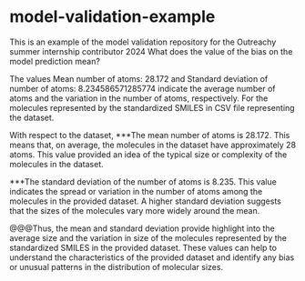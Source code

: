 # model-validation-example
This is an example of the model validation repository for the Outreachy summer internship contributor 2024
What does the value of the bias on the model prediction mean?

The values Mean number of atoms: 28.172 and Standard deviation of number of atoms: 8.234586571285774 indicate the average number of atoms and the variation in the number of atoms, respectively. For the molecules represented by the standardized SMILES in CSV file representing the dataset. 


With respect to the dataset,
***The mean number of atoms is 28.172. This means that, on average, the molecules in the dataset have approximately 28 atoms. This value provided an idea of the typical size or complexity of the molecules in the dataset.

***The standard deviation of the number of atoms is 8.235. This value indicates the spread or variation in the number of atoms among the molecules in the provided dataset. A higher standard deviation suggests that the sizes of the molecules vary more widely around the mean.


@@@Thus, the mean and standard deviation provide highlight into the average size and the variation in size of the molecules represented by the standardized SMILES in the provided dataset. These values can help to understand the characteristics of the provided dataset and identify any bias or unusual patterns in the distribution of molecular sizes.
